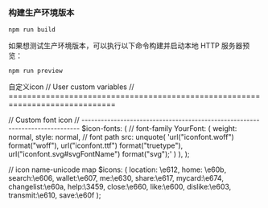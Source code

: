 ### 构建生产环境版本

```
npm run build
```

如果想测试生产环境版本，可以执行以下命令构建并启动本地 HTTP 服务器预览：

```
npm run preview
```

自定义icon
// User custom variables
// =============================================================================

// Custom font icon
// -----------------------------------------------------------------------------
$icon-fonts: (
 // font-family
 YourFont: (
   weight: normal,
   style: normal,
   // font path
   src: unquote(
       'url("iconfont.woff") format("woff"),
       url("iconfont.ttf") format("truetype"),
       url("iconfont.svg#svgFontName") format("svg");'
   )
 ),
);

// icon name-unicode map
$icons: (
 location: \e612,
 home: \e60b,
 search:\e606,
 wallet:\e607,
 me:\e630,
 share:\e617,
 mycard:\e674,
 changelist:\e60a,
 help:\3459,
 close:\e660,
 like:\e600,
 dislike:\e603,
 transmit:\e610,
 save:\e60f
);
